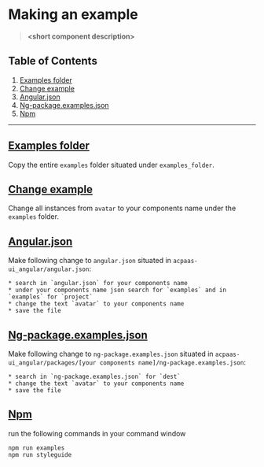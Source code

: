 # Making an example

> **&lt;short component description&gt;**

## Table of Contents

1. [Examples folder](#examples)
2. [Change example](#change)
3. [Angular.json](#angularjson)
4. [Ng-package.examples.json](#ngpackageexamplejson)
5. [Npm](#npm)

---

## [Examples folder](#examples)

Copy the entire `examples` folder situated under `examples_folder`.

## [Change example](#change)

Change all instances from `avatar` to your components name under the `examples` folder.

## [Angular.json](#angularjson)

Make following change to `angular.json` situated in `acpaas-ui_angular/angular.json`:

```
* search in `angular.json` for your components name
* under your components name json search for `examples` and in `examples` for `project`
* change the text `avatar` to your components name
* save the file
```

## [Ng-package.examples.json](#ngpackageexamplejson)

Make following change to `ng-package.examples.json` situated in `acpaas-ui_angular/packages/[your components name]/ng-package.examples.json`:

```
* search in `ng-package.examples.json` for `dest`
* change the text `avatar` to your components name
* save the file
```

## [Npm](#npm)

run the following commands in your command window

```
npm run examples
npm run styleguide
```
